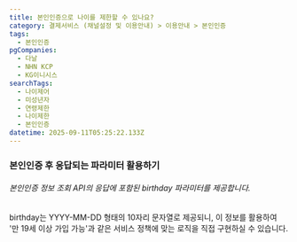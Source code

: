 ```yaml
---
title: 본인인증으로 나이를 제한할 수 있나요?
category: 결제서비스 (채널설정 및 이용안내) > 이용안내 > 본인인증
tags:
  - 본인인증
pgCompanies:
  - 다날
  - NHN KCP
  - KG이니시스
searchTags:
  - 나이제어
  - 미성년자
  - 연령제한
  - 나이제한
  - 본인인증
datetime: 2025-09-11T05:25:22.133Z
---
```


<Callout content="서비스에 연령 제한이 필요한가요? 본인인증으로 특정 연령의 이용을 제한할 수 있습니다." />

### **본인인증 후 응답되는 파라미터 활용하기**

###### 본인인증 정보 조회 API의 응답에 포함된 birthday 파라미터를 제공합니다.

birthday는 YYYY-MM-DD 형태의 10자리 문자열로 제공되니, 이 정보를 활용하여 '만 19세 이상 가입 가능'과 같은 서비스 정책에 맞는 로직을 직접 구현하실 수 있습니다.

<Callout title="휴대폰(PASS앱/SMS) 본인인증 추가 정보 취득방법 보러가기↗" />

<Callout title="본인인증 개발가이드 보러가기↗" />
